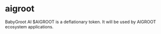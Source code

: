 # aigroot
BabyGroot AI $AIGROOT is a deflationary token. It will be used by AIGROOT ecosystem applications.
